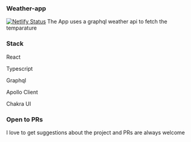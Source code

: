 ### Weather-app
[![Netlify Status](https://api.netlify.com/api/v1/badges/902fb5ef-c10b-405f-851e-fa3637cf6561/deploy-status)](https://app.netlify.com/sites/weatheraura/deploys)
The App uses a graphql weather api to fetch the temparature

### Stack
React 

Typescript

Graphql

Apollo Client

Chakra UI

### Open to PRs 
I love to get suggestions about the project and PRs are always welcome
